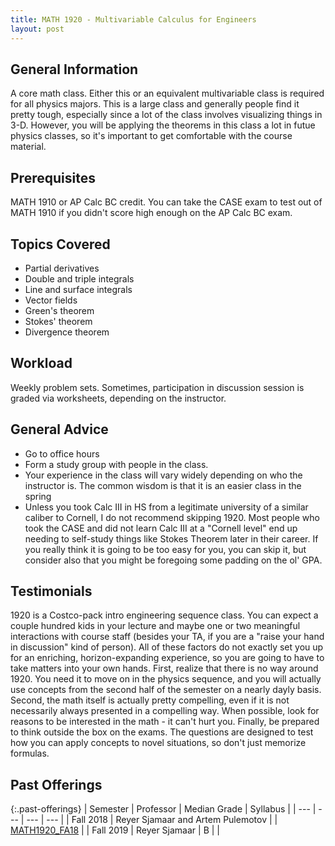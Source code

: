 ```yaml
---
title: MATH 1920 - Multivariable Calculus for Engineers
layout: post
---
```


<link rel="stylesheet" href="../main.css">

## General Information

A core math class. Either this or an equivalent multivariable class is required for all physics majors. This is a large class and generally people find it pretty tough, especially since a lot of the class involves visualizing things in 3-D. However, you will be applying the theorems in this class a lot in futue physics classes, so it's important to get comfortable with the course material.

## Prerequisites

MATH 1910 or AP Calc BC credit. You can take the CASE exam to test out of MATH 1910 if you didn't score high enough on the AP Calc BC exam.

## Topics Covered

  - Partial derivatives
  - Double and triple integrals
  - Line and surface integrals
  - Vector fields
  - Green's theorem
  - Stokes' theorem
  - Divergence theorem

## Workload

Weekly problem sets. Sometimes, participation in discussion session is graded via worksheets, depending on the instructor. 

## General Advice

  - Go to office hours
  - Form a study group with people in the class.
  - Your experience in the class will vary widely depending on who the instructor is. The common wisdom is that it is an easier class in the spring
  - Unless you took Calc III in HS from a legitimate university of a similar caliber to Cornell, I do not recommend skipping 1920. Most people who took the CASE and did not learn Calc III at a "Cornell level" end up needing to self-study things like Stokes Theorem later in their career. If you really think it is going to be too easy for you, you can skip it, but consider also that you might be foregoing some padding on the ol' GPA. 
## Testimonials
1920 is a Costco-pack intro engineering sequence class. You can expect a couple hundred kids in your lecture and maybe one or two meaningful interactions with course staff (besides your TA, if you are a "raise your hand in discussion" kind of person). All of these factors do not exactly set you up for an enriching, horizon-expanding experience, so you are going to have to take matters into your own hands. First, realize that there is no way around 1920. You need it to move on in the physics sequence, and you will actually use concepts from the second half of the semester on a nearly dayly basis. Second, the math itself is actually pretty compelling, even if it is not necessarily always presented in a compelling way. When possible, look for reasons to be interested in the math - it can't hurt you. Finally, be prepared to think outside the box on the exams. The questions are designed to test how you can apply concepts to novel situations, so don't just memorize formulas.

## Past Offerings

{:.past-offerings}
| Semester | Professor | Median Grade | Syllabus |
| --- | --- | --- | --- |
| Fall 2018 | Reyer Sjamaar and Artem Pulemotov |  | <a href="http://pi.math.cornell.edu/~web1920/info.html">MATH1920_FA18</a> |
| Fall 2019 | Reyer Sjamaar | B |  |
